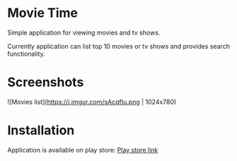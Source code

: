 # Movie Time
Simple application for viewing movies and tv shows.

Currently application can list top 10 movies or tv shows and provides search functionality.


# Screenshots

![Movies list](https://i.imgur.com/sAcqfIu.png | 1024x780)

# Installation
Application is available on play store:
[Play store link](https://play.google.com/store/apps/details?id=com.bojandolic.movietime)
